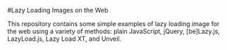 #Lazy Loading Images on the Web

This repository contains some simple examples of lazy loading image for the web using a variety of methods: plain JavaScript, jQuery, [be]Lazy.js, LazyLoad.js, Lazy Load XT, and Unveil.
